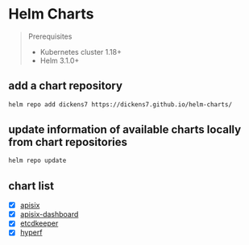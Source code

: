 # Helm Charts

> Prerequisites
>
> - Kubernetes cluster 1.18+
> - Helm 3.1.0+

## add a chart repository

```bash
helm repo add dickens7 https://dickens7.github.io/helm-charts/
```

## update information of available charts locally from chart repositories

```bash
helm repo update
```

## chart list

- [x] [apisix](./apisix.md)
- [x] [apisix-dashboard](./apisix-dashboard.md)
- [x] [etcdkeeper](./etcdkeeper.md)
- [x] [hyperf](./hyperf.md)
